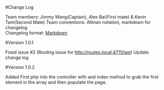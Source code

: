 #Change Log

Team members:   Jimmy Wang(Captain), Alex Bai(First mate) & Kevin Tam(Second Mate)
Team conventions: Allman notation, markdown for changelog  
Changelog format: [Markdown](https://github.com/adam-p/markdown-here/wiki/Markdown-Cheatsheet) 

#Version 1.0.1

Fixed issue #2 (Routing issue for http://routes.local:4711/last)
Update change log

#Version 1.0.2

Added First.php into the controller with and index method to grab the first element in the array 
and then populate the page.
